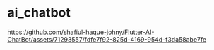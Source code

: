 # ai_chatbot



https://github.com/shafiul-haque-johny/Flutter-AI-ChatBot/assets/71293557/fdfe7f92-825d-4169-954d-f3da58abe7fe

